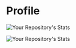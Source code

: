 # Profile

![Your Repository's Stats](https://github-readme-stats.vercel.app/api?username=williamhnyohei&show_icons=true)

![Your Repository's Stats](https://github-readme-stats.vercel.app/api/top-langs/?username=williamhnyohei&theme=blue-green)
